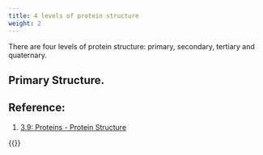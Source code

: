 ```yaml
---
title: 4 levels of protein structure
weight: 2
---
```

There are four levels of protein structure: primary, secondary, tertiary and quaternary.

## Primary Structure.





## Reference:
1. [3.9: Proteins - Protein Structure](https://bio.libretexts.org/Bookshelves/Introductory_and_General_Biology/Book%3A_General_Biology_(Boundless)/03%3A_Biological_Macromolecules/3.09%3A_Proteins_-_Protein_Structure#:~:text=Primary%20structure%20is%20the%20amino,by%20interactions%20between%20R%20groups.)

{{<chat huilinBlog-room>}}